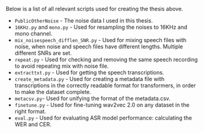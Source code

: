 Below is a list of all relevant scripts used for creating the thesis above.
- `PublicOtherNoise` - The noise data I used in this thesis.
- `16KHz.py` and `mono.py` - Used for resampling the noises to 16KHz and mono channel.
- `mix_noisespeech_difflen_SNR.py` - Used for mixing speech files with noise, when noise and speech files have different lengths. Multiple different SNRs are set.
- `repeat.py` - Used for checking and removing the same speech recording to avoid repeating mix with noise file.
- `extracttxt.py` - Used for getting the speech transcriptions.
- `create_metadata.py` - Used for creating a metadata file with transcriptions in the correctly readable format for transformers, in order to make the dataset complete.
- `metacsv.py`- Used for unifying the format of the metadata.csv.
- `finetune.py` - Used for fine-tuning wav2vec 2.0 on any dataset in the right format.
- `eval.py` - Used for evaluating ASR model performance: calculating the WER and CER.
